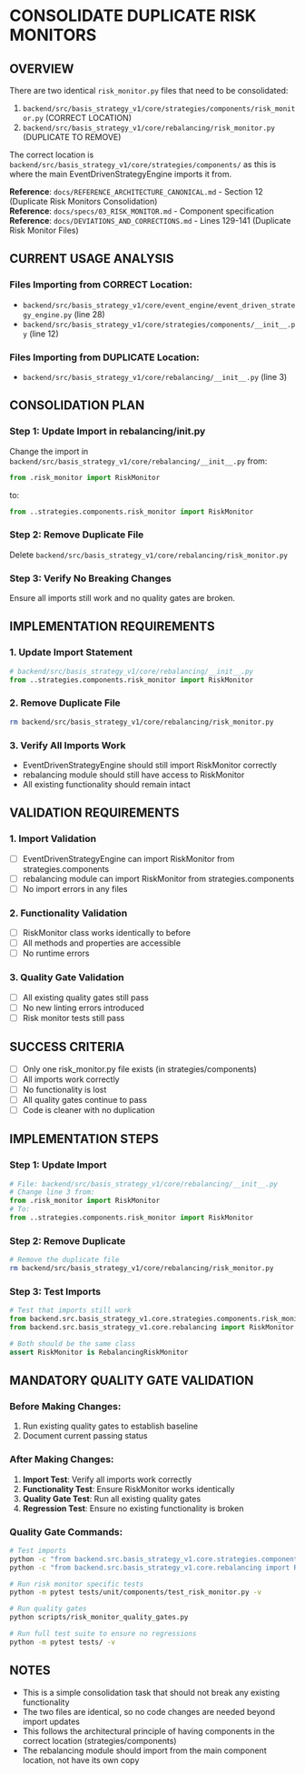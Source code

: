 # CONSOLIDATE DUPLICATE RISK MONITORS

## OVERVIEW
There are two identical `risk_monitor.py` files that need to be consolidated:
1. `backend/src/basis_strategy_v1/core/strategies/components/risk_monitor.py` (CORRECT LOCATION)
2. `backend/src/basis_strategy_v1/core/rebalancing/risk_monitor.py` (DUPLICATE TO REMOVE)

The correct location is `backend/src/basis_strategy_v1/core/strategies/components/` as this is where the main EventDrivenStrategyEngine imports it from.

**Reference**: `docs/REFERENCE_ARCHITECTURE_CANONICAL.md` - Section 12 (Duplicate Risk Monitors Consolidation)  
**Reference**: `docs/specs/03_RISK_MONITOR.md` - Component specification  
**Reference**: `docs/DEVIATIONS_AND_CORRECTIONS.md` - Lines 129-141 (Duplicate Risk Monitor Files)

## CURRENT USAGE ANALYSIS

### Files Importing from CORRECT Location:
- `backend/src/basis_strategy_v1/core/event_engine/event_driven_strategy_engine.py` (line 28)
- `backend/src/basis_strategy_v1/core/strategies/components/__init__.py` (line 12)

### Files Importing from DUPLICATE Location:
- `backend/src/basis_strategy_v1/core/rebalancing/__init__.py` (line 3)

## CONSOLIDATION PLAN

### Step 1: Update Import in rebalancing/__init__.py
Change the import in `backend/src/basis_strategy_v1/core/rebalancing/__init__.py` from:
```python
from .risk_monitor import RiskMonitor
```
to:
```python
from ..strategies.components.risk_monitor import RiskMonitor
```

### Step 2: Remove Duplicate File
Delete `backend/src/basis_strategy_v1/core/rebalancing/risk_monitor.py`

### Step 3: Verify No Breaking Changes
Ensure all imports still work and no quality gates are broken.

## IMPLEMENTATION REQUIREMENTS

### 1. Update Import Statement
```python
# backend/src/basis_strategy_v1/core/rebalancing/__init__.py
from ..strategies.components.risk_monitor import RiskMonitor
```

### 2. Remove Duplicate File
```bash
rm backend/src/basis_strategy_v1/core/rebalancing/risk_monitor.py
```

### 3. Verify All Imports Work
- EventDrivenStrategyEngine should still import RiskMonitor correctly
- rebalancing module should still have access to RiskMonitor
- All existing functionality should remain intact

## VALIDATION REQUIREMENTS

### 1. Import Validation
- [ ] EventDrivenStrategyEngine can import RiskMonitor from strategies.components
- [ ] rebalancing module can import RiskMonitor from strategies.components
- [ ] No import errors in any files

### 2. Functionality Validation
- [ ] RiskMonitor class works identically to before
- [ ] All methods and properties are accessible
- [ ] No runtime errors

### 3. Quality Gate Validation
- [ ] All existing quality gates still pass
- [ ] No new linting errors introduced
- [ ] Risk monitor tests still pass

## SUCCESS CRITERIA
- [ ] Only one risk_monitor.py file exists (in strategies/components)
- [ ] All imports work correctly
- [ ] No functionality is lost
- [ ] All quality gates continue to pass
- [ ] Code is cleaner with no duplication

## IMPLEMENTATION STEPS

### Step 1: Update Import
```python
# File: backend/src/basis_strategy_v1/core/rebalancing/__init__.py
# Change line 3 from:
from .risk_monitor import RiskMonitor
# To:
from ..strategies.components.risk_monitor import RiskMonitor
```

### Step 2: Remove Duplicate
```bash
# Remove the duplicate file
rm backend/src/basis_strategy_v1/core/rebalancing/risk_monitor.py
```

### Step 3: Test Imports
```python
# Test that imports still work
from backend.src.basis_strategy_v1.core.strategies.components.risk_monitor import RiskMonitor
from backend.src.basis_strategy_v1.core.rebalancing import RiskMonitor as RebalancingRiskMonitor

# Both should be the same class
assert RiskMonitor is RebalancingRiskMonitor
```

## MANDATORY QUALITY GATE VALIDATION

### Before Making Changes:
1. Run existing quality gates to establish baseline
2. Document current passing status

### After Making Changes:
1. **Import Test**: Verify all imports work correctly
2. **Functionality Test**: Ensure RiskMonitor works identically
3. **Quality Gate Test**: Run all existing quality gates
4. **Regression Test**: Ensure no existing functionality is broken

### Quality Gate Commands:
```bash
# Test imports
python -c "from backend.src.basis_strategy_v1.core.strategies.components.risk_monitor import RiskMonitor; print('✅ Import works')"
python -c "from backend.src.basis_strategy_v1.core.rebalancing import RiskMonitor; print('✅ Rebalancing import works')"

# Run risk monitor specific tests
python -m pytest tests/unit/components/test_risk_monitor.py -v

# Run quality gates
python scripts/risk_monitor_quality_gates.py

# Run full test suite to ensure no regressions
python -m pytest tests/ -v
```

## NOTES
- This is a simple consolidation task that should not break any existing functionality
- The two files are identical, so no code changes are needed beyond import updates
- This follows the architectural principle of having components in the correct location (strategies/components)
- The rebalancing module should import from the main component location, not have its own copy
